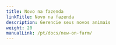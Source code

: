 ```yaml
---
title: Novo na fazenda
linkTitle: Novo na fazenda
description: Gerencie seus novos animais
weight: 20
manualLink: /pt/docs/new-on-farm/
---
```

<script>
  window.location.href = "/pt/docs/new-on-farm/";
</script>
